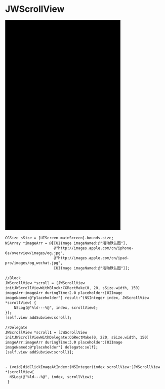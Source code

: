 # JWScrollView

![image](https://github.com/JWXIAN/JWScrollView/blob/master/gif.gif)

    CGSize sSize = [UIScreen mainScreen].bounds.size;
    NSArray *imageArr = @[[UIImage imageNamed:@"活动默认图"],
                          @"http://images.apple.com/cn/iphone-6s/overview/images/og.jpg",
                          @"http://images.apple.com/cn/ipad-pro/images/og_wechat.jpg",
                          [UIImage imageNamed:@"活动默认图"]];
                          
    //Block
    JWScrollView *scroll = [JWScrollView initJWScrollViewWithBlock:CGRectMake(0, 20, sSize.width, 150) imageArr:imageArr duringTime:2.0 placeholder:[UIImage imageNamed:@"placeholder"] result:^(NSInteger index, JWScrollView *scrollView) {
        NSLog(@"%ld---%@", index, scrollView);
    }];
    [self.view addSubview:scroll];
    
    //Delegate
    JWScrollView *scroll1 = [JWScrollView initJWScrollViewWithDelegate:CGRectMake(0, 220, sSize.width, 150) imageArr:imageArr duringTime:3.0 placeholder:[UIImage imageNamed:@"placeholder"] delegate:self];
    [self.view addSubview:scroll1];
    
    
    - (void)didClickImageAtIndex:(NSInteger)index scrollView:(JWScrollView *)scrollView{
      NSLog(@"%ld---%@", index, scrollView);
     }
